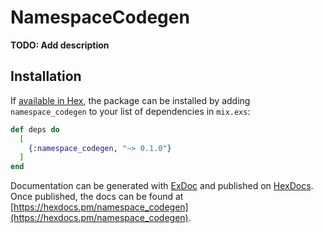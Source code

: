 # NamespaceCodegen

**TODO: Add description**

## Installation

If [available in Hex](https://hex.pm/docs/publish), the package can be installed
by adding `namespace_codegen` to your list of dependencies in `mix.exs`:

```elixir
def deps do
  [
    {:namespace_codegen, "~> 0.1.0"}
  ]
end
```

Documentation can be generated with [ExDoc](https://github.com/elixir-lang/ex_doc)
and published on [HexDocs](https://hexdocs.pm). Once published, the docs can
be found at [https://hexdocs.pm/namespace_codegen](https://hexdocs.pm/namespace_codegen).

